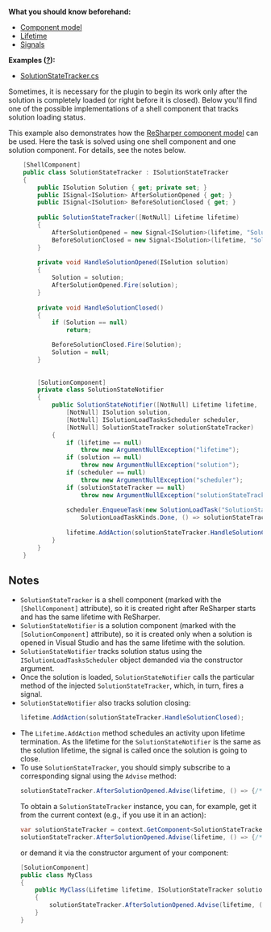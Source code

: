 [//]: # (title: Track Solution Loading Status)

**What you should know beforehand:**
* [Component model](ObtainComponentsInRuntime.md)
* [Lifetime](WorkWithLifetime.md)
* [Signals](WorkWithSignals.md)

**Examples ([?](HowTo_HowTo.md#sample-solution)):**
* [SolutionStateTracker.cs](https://github.com/JetBrains/sample-resharper-plugin/blob/master/SampleReSharperPlugin/src/SolutionStateTracker/SolutionStateTracker.cs)

Sometimes, it is necessary for the plugin to begin its work only after the solution is completely loaded (or right before it is closed). Below you'll find one of the possible implementations of a shell component that tracks solution loading status.
 
This example also demonstrates how the [ReSharper component model](ObtainComponentsInRuntime.md) can be used. Here the task is solved using one shell component and one solution component. For details, see the notes below.

```csharp
    [ShellComponent]
    public class SolutionStateTracker : ISolutionStateTracker
    {
        public ISolution Solution { get; private set; }        
        public ISignal<ISolution> AfterSolutionOpened { get; }
        public ISignal<ISolution> BeforeSolutionClosed { get; }
 
        public SolutionStateTracker([NotNull] Lifetime lifetime)
        {            
            AfterSolutionOpened = new Signal<ISolution>(lifetime, "SolutionStateTracker.AfterSolutionOpened");
            BeforeSolutionClosed = new Signal<ISolution>(lifetime, "SolutionStateTracker.BeforeSolutionClosed");            
        }
 
        private void HandleSolutionOpened(ISolution solution)
        {
            Solution = solution;
            AfterSolutionOpened.Fire(solution);
        }        
 
        private void HandleSolutionClosed()
        {
            if (Solution == null)                
                return;

            BeforeSolutionClosed.Fire(Solution);
            Solution = null;
        }       
 
 
        [SolutionComponent]
        private class SolutionStateNotifier
        {
            public SolutionStateNotifier([NotNull] Lifetime lifetime,
                [NotNull] ISolution solution,
                [NotNull] ISolutionLoadTasksScheduler scheduler,
                [NotNull] SolutionStateTracker solutionStateTracker)
            {
                if (lifetime == null)
                    throw new ArgumentNullException("lifetime");
                if (solution == null)
                    throw new ArgumentNullException("solution");                
                if (scheduler == null)
                    throw new ArgumentNullException("scheduler");
                if (solutionStateTracker == null)
                    throw new ArgumentNullException("solutionStateTracker");                
 
                scheduler.EnqueueTask(new SolutionLoadTask("SolutionStateTracker",
                    SolutionLoadTaskKinds.Done, () => solutionStateTracker.HandleSolutionOpened(solution)));                
 
                lifetime.AddAction(solutionStateTracker.HandleSolutionClosed);
            }
        }
    }
```

## Notes

* `SolutionStateTracker` is a shell component (marked with the `[ShellComponent]` attribute), so it is created right after ReSharper starts and has the same lifetime with ReSharper.
* `SolutionStateNotifier` is a solution component (marked with the `[SolutionComponent]` attribute), so it is created only when a solution is opened in Visual Studio and has the same lifetime with the solution. 
* `SolutionStateNotifier` tracks solution status using the `ISolutionLoadTasksScheduler` object demanded via the constructor argument.
* Once the solution is loaded, `SolutionStateNotifier` calls the particular method of the injected `SolutionStateTracker`, which, in turn, fires a signal.
* `SolutionStateNotifier` also tracks solution closing:
    ```csharp
    lifetime.AddAction(solutionStateTracker.HandleSolutionClosed);
    ```
* The `Lifetime.AddAction` method schedules an activity upon lifetime termination. As the lifetime for the `SolutionStateNotifier` is the same as the solution lifetime, the signal is called once the solution is going to close.
* To use `SolutionStateTracker`, you should simply subscribe to a corresponding signal using the `Advise` method:
    ```csharp
    solutionStateTracker.AfterSolutionOpened.Advise(lifetime, () => {/*do somehting...*/});
    ```
    To obtain a `SolutionStateTracker` instance, you can, for example, get it from the current context (e.g., if you use it in an action):
    ```csharp
    var solutionStateTracker = context.GetComponent<SolutionStateTracker>();
	solutionStateTracker.AfterSolutionOpened.Advise(lifetime, () => {/*do somehting...*/});
	```
	or demand it via the constructor argument of your component:
    ```csharp
    [SolutionComponent]
    public class MyClass
    {
        public MyClass(Lifetime lifetime, ISolutionStateTracker solutionStateTracker)
        {
            solutionStateTracker.AfterSolutionOpened.Advise(lifetime, () => {/*do somehting...*/});
        }
    }
    ```
